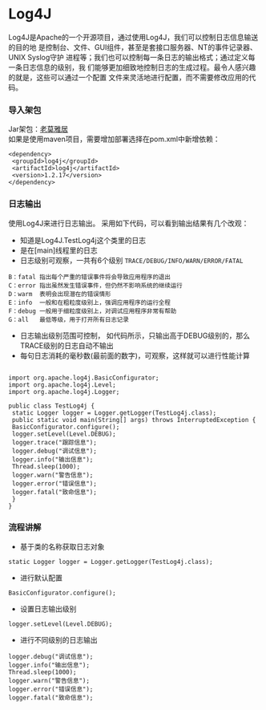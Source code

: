 # Log4J
Log4J是Apache的一个开源项目，通过使用Log4J，我们可以控制日志信息输送的目的地
是控制台、文件、GUI组件，甚至是套接口服务器、NT的事件记录器、UNIX Syslog守护
进程等；我们也可以控制每一条日志的输出格式；通过定义每一条日志信息的级别，我
们能够更加细致地控制日志的生成过程。最令人感兴趣的就是，这些可以通过一个配置
文件来灵活地进行配置，而不需要修改应用的代码。

### 导入架包
Jar架包：<a href="https://down.laomo.io/03_jar/00_jar/log4j-1.2.17.jar">老莫雅居</a><br/>
如果是使用maven项目，需要增加部署选择在pom.xml中新增依赖：
```html<!-- 加入log4j支持 -->
<dependency>
 <groupId>log4j</groupId>
 <artifactId>log4j</artifactId>
 <version>1.2.17</version>
</dependency>
```
### 日志输出
使用Log4J来进行日志输出。 采用如下代码，可以看到输出结果有几个改观：
- 知道是Log4J.TestLog4j这个类里的日志
- 是在[main]线程里的日志
- 日志级别可观察，一共有6个级别 `TRACE/DEBUG/INFO/WARN/ERROR/FATAL`
```A：off   最高等级，用于关闭所有日志记录
B：fatal 指出每个严重的错误事件将会导致应用程序的退出
C：error 指出虽然发生错误事件，但仍然不影响系统的继续运行
D：warm  表明会出现潜在的错误情形
E：info  一般和在粗粒度级别上，强调应用程序的运行全程
F：debug 一般用于细粒度级别上，对调试应用程序非常有帮助
G：all   最低等级，用于打开所有日志记录
```
- 日志输出级别范围可控制， 如代码所示，只输出高于DEBUG级别的，那么TRACE级别的日志自动不输出
- 每句日志消耗的毫秒数(最前面的数字)，可观察，这样就可以进行性能计算

```package log4j;
 
import org.apache.log4j.BasicConfigurator;
import org.apache.log4j.Level;
import org.apache.log4j.Logger;
 
public class TestLog4j {
 static Logger logger = Logger.getLogger(TestLog4j.class);
 public static void main(String[] args) throws InterruptedException {
 BasicConfigurator.configure();
 logger.setLevel(Level.DEBUG);
 logger.trace("跟踪信息");
 logger.debug("调试信息");
 logger.info("输出信息");
 Thread.sleep(1000);
 logger.warn("警告信息");
 logger.error("错误信息");
 logger.fatal("致命信息");
 }
}
```
### 流程讲解
- 基于类的名称获取日志对象</br>
```
static Logger logger = Logger.getLogger(TestLog4j.class);
```
- 进行默认配置
```
BasicConfigurator.configure();
```
- 设置日志输出级别
```
logger.setLevel(Level.DEBUG);
```
- 进行不同级别的日志输出
```logger.trace("跟踪信息");
logger.debug("调试信息");
logger.info("输出信息");
Thread.sleep(1000);
logger.warn("警告信息");
logger.error("错误信息");
logger.fatal("致命信息");
```











